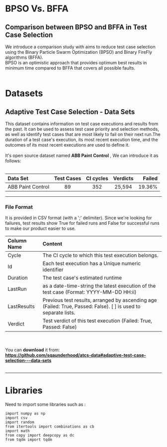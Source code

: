   
# BPSO Vs. BFFA 
## Comparison between BPSO and BFFA in Test Case Selection
We introduce a comparison study with aims to reduce test case selection using the Binary Particle Swarm Optimization (BPSO) and Binary FireFly algorithms (BFFA).<br />
BPSO is an optimistic approach that provides optimum best results in minimum time compared to BFFA that covers all possible faults.
<br /><br />
# Datasets <br />
## Adaptive Test Case Selection - Data Sets
This dataset contains information on test case executions and results from the past. It can be used to assess test case priority and selection methods, as well as identify test cases that are most likely to fail on their next run.The duration of a test case's execution, its most recent execution time, and the outcomes of its most recent executions are used to define it. 
<br /><br />It's open source dataset named **ABB Paint Control** 
 , We can introduce it as follows: <br /><br />




| Data Set          | Test Cases    | CI cycles | Verdicts | Failed |
| :---------------- |:-------------:| :--------:| :------: |-------:|
| ABB Paint Control | 89            |    352    | 25,594   | 19.36% | 


***

### File Format
It is provided in CSV format (with a ';' delimiter). Since we're looking for failures, test results show True for failed runs and False for successful runs to make our product easier to use.


| Column Name       | Content                                             | 
| :---------------- |:----------------------------------------------------| 
|    Cycle          | The CI cycle to which this test execution belongs.                                      |   
|     Id            | Each test execution has a Unique numeric identifier                                     |      
|     Duration      | The test case's estimated runtime                                                       |    
|     LastRun       | as a date-time-string the latest execution of the test case (Format: YYYY-MM-DD HH:ii)  |   
|     LastResults   | Previous test results, arranged by ascending age (Failed: True, Passed: False). [ ] is used to separate lists. |        
|     Verdict       | Test verdict of this test execution (Failed: True, Passed: False)                       |  

<br /> <br /> You can **download** it from:<br /> 
**https://github.com/sqaunderhood/atcs-data#adaptive-test-case-selection---data-sets**
<br />
<br />
***
# Libraries 
 Need to import some libraries such as :<br />
 ```
import numpy as np
import csv
import random
from itertools import combinations as cb
import math
from copy import deepcopy as dc
from tqdm import tqdm
```





